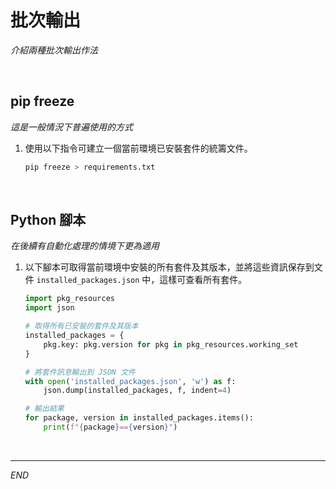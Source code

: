 # 批次輸出

_介紹兩種批次輸出作法_

<br>

## pip freeze

_這是一般情況下普遍使用的方式_

1. 使用以下指令可建立一個當前環境已安裝套件的統籌文件。

    ```bash
    pip freeze > requirements.txt
    ```

<br>

## Python 腳本

_在後續有自動化處理的情境下更為適用_

1. 以下腳本可取得當前環境中安裝的所有套件及其版本，並將這些資訊保存到文件 `installed_packages.json` 中，這樣可查看所有套件。

    ```python
    import pkg_resources
    import json

    # 取得所有已安裝的套件及其版本
    installed_packages = {
        pkg.key: pkg.version for pkg in pkg_resources.working_set
    }

    # 將套件訊息輸出到 JSON 文件
    with open('installed_packages.json', 'w') as f:
        json.dump(installed_packages, f, indent=4)

    # 輸出結果
    for package, version in installed_packages.items():
        print(f"{package}=={version}")
    ```

<br>

___

_END_